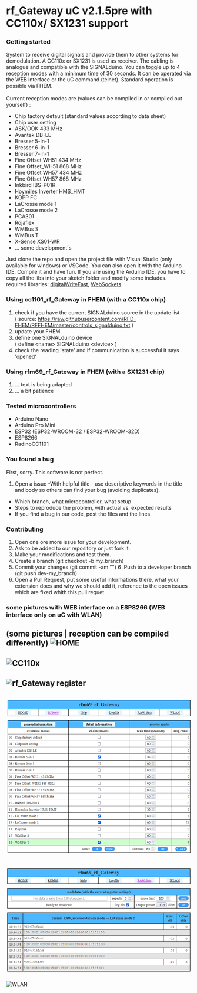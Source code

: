# rf_Gateway uC v2.1.5pre with CC110x/ SX1231 support

### Getting started


System to receive digital signals and provide them to other systems for demodulation. A CC110x or SX1231 is used as receiver. The cabling is analogue and compatible with the SIGNALduino. You can toggle up to 4 reception modes with a minimum time of 30 seconds. It can be operated via the WEB interface or the uC command (telnet). Standard operation is possible via FHEM.<br><br>Current reception modes are (values can be compiled in or compiled out yourself) :
  - Chip factory default (standard values according to data sheet)
  - Chip user setting
  - ASK/OOK 433 MHz
  - Avantek DB-LE
  - Bresser 5-in-1
  - Bresser 6-in-1
  - Bresser 7-in-1
  - Fine Offset WH51 434 MHz
  - Fine Offset_WH51 868 MHz
  - Fine Offset WH57 434 MHz
  - Fine Offset WH57 868 MHz
  - Inkbird IBS-P01R
  - Hoymiles Inverter HMS_HMT
  - KOPP FC
  - LaCrosse mode 1
  - LaCrosse mode 2
  - PCA301
  - Rojaflex
  - WMBus S
  - WMBus T
  - X-Sense XS01-WR
  - ... some development´s


Just clone the repo and open the project file with Visual Studio (only available for windows) or VSCode.
You can also open it with the Arduino IDE. 
Compile it and have fun.
If you are using the Arduino IDE, you have to copy all the libs into your sketch folder and modify some includes.<br>
required libraries: [digitalWriteFast](https://www.arduino.cc/reference/en/libraries/digitalwritefast/), [WebSockets](https://www.arduino.cc/reference/en/libraries/websockets/)

### Using cc1101_rf_Gateway in FHEM (with a CC110x chip)

1. check if you have the current SIGNALduino source in the update list <br> ( source: https://raw.githubusercontent.com/RFD-FHEM/RFFHEM/master/controls_signalduino.txt )
2. update your FHEM
3. define one SIGNALduino device <br> ( define \<name\> SIGNALduino \<device\> )
4. check the reading 'state' and if communication is successful it says 'opened'

### Using rfm69_rf_Gateway in FHEM (with a SX1231 chip)

1. ... text is being adapted
2. ... a bit patience

### Tested microcontrollers

* Arduino Nano
* Arduino Pro Mini
* ESP32 (ESP32-WROOM-32 / ESP32-WROOM-32D)
* ESP8266
* RadinoCC1101


### You found a bug

First, sorry. This software is not perfect.
1. Open a issue
-With helpful title - use descriptive keywords in the title and body so others can find your bug (avoiding duplicates).
- Which branch, what microcontroller, what setup
- Steps to reproduce the problem, with actual vs. expected results
- If you find a bug in our code, post the files and the lines. 

### Contributing

1. Open one ore more issue for your development.
2. Ask to be added to our repository or just fork it.
3. Make your modifications and test them.
4. Create a branch (git checkout -b my_branch)
5. Commit your changes (git commit -am "<some description>")
6 .Push to a developer branch (git push dev-<xyz >my_branch)
7. Open a Pull Request, put some useful informations there, what your extension does and why we should add it, reference to the open issues which are fixed whith this pull requet.

  
### some pictures with WEB interface on a ESP8266 (WEB interface only on uC with WLAN)
  (some pictures | reception can be compiled differently)
  ![HOME](./screenshots/picture1.png)
  -
  ![CC110x](./screenshots/picture2.png)
  -
  ![rf_Gateway register](./screenshots/picture3.png)
  -
  ![rf_Gateway reception](./screenshots/picture4.png)
  -
  ![RAW data](./screenshots/picture5.png)
  -
  ![WLAN](./screenshots/picture6.png)
